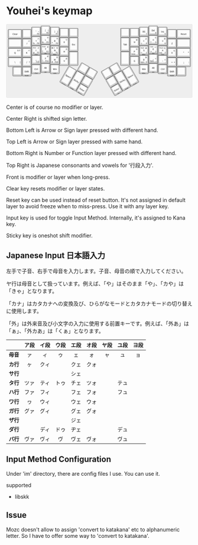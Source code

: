 # Youhei's keymap
![layout](keyboard-layout.png)

Center is of course no modifier or layer.

Center Right is shifted sign letter.

Bottom Left is Arrow or Sign layer pressed with different hand.

Top Left is Arrow or Sign layer pressed with same hand.

Bottom Right is Number or Function layer pressed with different hand.

Top Right is Japanese consonants and vowels for '行段入力'.

Front is modifier or layer when long-press.


Clear key resets modifier or layer states.

Reset key can be used instead of reset button. It's not assigned in default layer to avoid freeze when to miss-press. Use it with any layer key.

Input key is used for toggle Input Method. Internally, it's assigned to Kana key.

Sticky key is oneshot shift modifier.

## Japanese Input 日本語入力
左手で子音、右手で母音を入力します。子音、母音の順で入力してください。

ヤ行は母音として扱っています。例えば、「や」はそのまま「や」、「カや」は「きゃ」となります。

「カナ」はカタカナへの変換及び、ひらがなモードとカタカナモードの切り替えに使用します。

「外」は外来音及び小文字の入力に使用する前置キーです。例えば、「外あ」は「ぁ」、「外カあ」は「くぁ」となります。

||ア段|イ段|ウ段|エ段|オ段|ヤ段|ユ段|ヨ段|
|:---:|:---:|:---:|:---:|:---:|:---:|:---:|:---:|:---:|
|**母音**|ァ|ィ|ゥ|ェ|ォ|ャ|ュ|ョ|
|**カ行**|ヶ|クィ||クェ|クォ||||
|**サ行**||||シェ|||||
|**タ行**|ツァ|ティ|トゥ|チェ|ツォ||テュ||
|**ハ行**|ファ|フィ||フェ|フォ||フュ||
|**ワ行**|ヮ|ウィ||ウェ|ウォ||||
|**ガ行**|グァ|グィ||グェ|グォ||||
|**ザ行**||||ジェ|||||
|**ダ行**||ディ|ドゥ|ヂェ|||デュ||
|**バ行**|ヴァ|ヴィ|ヴ|ヴェ|ヴォ||ヴュ||

## Input Method Configuration
Under 'im' directory, there are config files I use. You can use it.

supported
- libskk

## Issue
Mozc doesn't allow to assign 'convert to katakana' etc to alphanumeric letter. So I have to offer some way to 'convert to katakana'.

